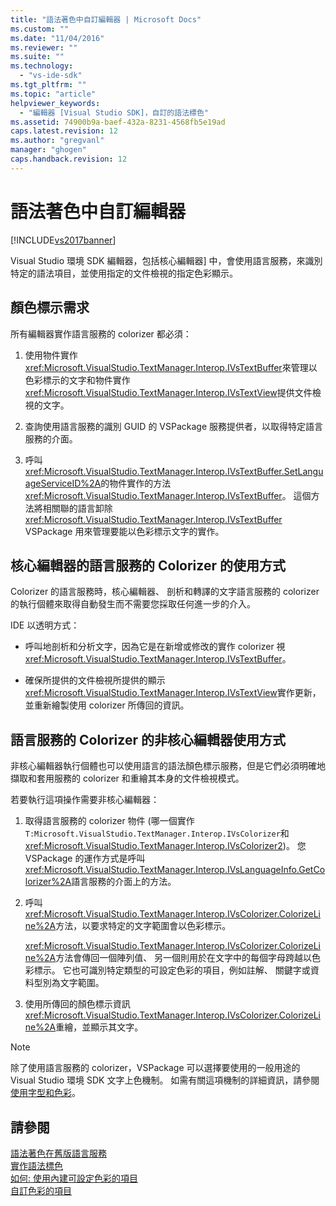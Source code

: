 ```yaml
---
title: "語法著色中自訂編輯器 | Microsoft Docs"
ms.custom: ""
ms.date: "11/04/2016"
ms.reviewer: ""
ms.suite: ""
ms.technology: 
  - "vs-ide-sdk"
ms.tgt_pltfrm: ""
ms.topic: "article"
helpviewer_keywords: 
  - "編輯器 [Visual Studio SDK]，自訂的語法標色"
ms.assetid: 74900b9a-baef-432a-8231-4568fb5e19ad
caps.latest.revision: 12
ms.author: "gregvanl"
manager: "ghogen"
caps.handback.revision: 12
---
```

# 語法著色中自訂編輯器
[!INCLUDE[vs2017banner](../code-quality/includes/vs2017banner.md)]

Visual Studio 環境 SDK 編輯器，包括核心編輯器\] 中，會使用語言服務，來識別特定的語法項目，並使用指定的文件檢視的指定色彩顯示。  
  
## 顏色標示需求  
 所有編輯器實作語言服務的 colorizer 都必須：  
  
1.  使用物件實作<xref:Microsoft.VisualStudio.TextManager.Interop.IVsTextBuffer>來管理以色彩標示的文字和物件實作<xref:Microsoft.VisualStudio.TextManager.Interop.IVsTextView>提供文件檢視的文字。  
  
2.  查詢使用語言服務的識別 GUID 的 VSPackage 服務提供者，以取得特定語言服務的介面。  
  
3.  呼叫<xref:Microsoft.VisualStudio.TextManager.Interop.IVsTextBuffer.SetLanguageServiceID%2A>的物件實作的方法<xref:Microsoft.VisualStudio.TextManager.Interop.IVsTextBuffer>。  這個方法將相關聯的語言卸除<xref:Microsoft.VisualStudio.TextManager.Interop.IVsTextBuffer> VSPackage 用來管理要能以色彩標示文字的實作。  
  
## 核心編輯器的語言服務的 Colorizer 的使用方式  
 Colorizer 的語言服務時，核心編輯器、 剖析和轉譯的文字語言服務的 colorizer 的執行個體來取得自動發生而不需要您採取任何進一步的介入。  
  
 IDE 以透明方式：  
  
-   呼叫地剖析和分析文字，因為它是在新增或修改的實作 colorizer 視<xref:Microsoft.VisualStudio.TextManager.Interop.IVsTextBuffer>。  
  
-   確保所提供的文件檢視所提供的顯示<xref:Microsoft.VisualStudio.TextManager.Interop.IVsTextView>實作更新，並重新繪製使用 colorizer 所傳回的資訊。  
  
## 語言服務的 Colorizer 的非核心編輯器使用方式  
 非核心編輯器執行個體也可以使用語言的語法顏色標示服務，但是它們必須明確地擷取和套用服務的 colorizer 和重繪其本身的文件檢視模式。  
  
 若要執行這項操作需要非核心編輯器：  
  
1.  取得語言服務的 colorizer 物件 \(哪一個實作`T:Microsoft.VisualStudio.TextManager.Interop.IVsColorizer`和<xref:Microsoft.VisualStudio.TextManager.Interop.IVsColorizer2>\)。  您 VSPackage 的運作方式是呼叫<xref:Microsoft.VisualStudio.TextManager.Interop.IVsLanguageInfo.GetColorizer%2A>語言服務的介面上的方法。  
  
2.  呼叫<xref:Microsoft.VisualStudio.TextManager.Interop.IVsColorizer.ColorizeLine%2A>方法，以要求特定的文字範圍會以色彩標示。  
  
     <xref:Microsoft.VisualStudio.TextManager.Interop.IVsColorizer.ColorizeLine%2A>方法會傳回一個陣列值、 另一個則用於在文字中的每個字母跨越以色彩標示。  它也可識別特定類型的可設定色彩的項目，例如註解、 關鍵字或資料型別為文字範圍。  
  
3.  使用所傳回的顏色標示資訊<xref:Microsoft.VisualStudio.TextManager.Interop.IVsColorizer.ColorizeLine%2A>重繪，並顯示其文字。  
  
> [!NOTE]
>  除了使用語言服務的 colorizer，VSPackage 可以選擇要使用的一般用途的 Visual Studio 環境 SDK 文字上色機制。  如需有關這項機制的詳細資訊，請參閱[使用字型和色彩](../extensibility/using-fonts-and-colors.md)。  
  
## 請參閱  
 [語法著色在舊版語言服務](../extensibility/internals/syntax-coloring-in-a-legacy-language-service.md)   
 [實作語法標色](../extensibility/internals/implementing-syntax-coloring.md)   
 [如何: 使用內建可設定色彩的項目](../extensibility/internals/how-to-use-built-in-colorable-items.md)   
 [自訂色彩的項目](../extensibility/internals/custom-colorable-items.md)